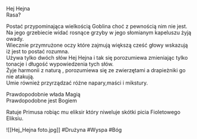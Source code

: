 Hej Hejna  
Rasa?

Postać przypominająca wielkością Goblina choć z pewnością nim nie jest.  
Na jego grzebiecie widać rosnące grzyby w jego słomianym kapeluszu żyją owady.  
Wiecznie przymrużone oczy które zajmują większą cześć głowy wskazują iż jest to postać rozumna.  
Używa tylko dwóch słów Hej Hejna i tak się porozumiewa zmieniając tylko tonacje i długość wypowiedzenia tych słów.  
Żyje harmonii z naturą , porozumiewa się ze zwierzętami a drapieżniki go nie atakują.  
Umie również przyrządzać różne napary,maści i mikstury.

Prawdopodobnie włada Magią  
Prawdopodobne jest Bogiem

Ratuje Primusa robiąc mu eliksir który niweluje skótki picia Fioletowego Eliksiu.

![[Hej_Hejna foto.jpg]]
#Drużyna #Wyspa #Bóg 